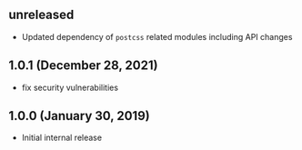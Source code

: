 ## unreleased

* Updated dependency of `postcss` related modules including API changes

## 1.0.1 (December 28, 2021)

* fix security vulnerabilities

## 1.0.0 (January 30, 2019)

* Initial internal release
